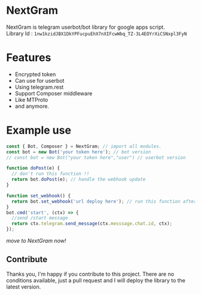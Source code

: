 # NextGram

NextGram is telegram userbot/bot library for google apps script.  
Library Id : `1nw1kzidJBX1DkYPFucpuEhX7nXIFcwWbq_TZ-3L4EOYrXiCSNxpl3FyN`

# Features

- Encrypted token
- Can use for userbot
- Using telegram.rest
- Support Composer middleware
- Like MTProto
- and anymore.

# Example use

```js
const { Bot, Composer } = NextGram; // import all modules.
const bot = new Bot('your token here'); // bot version
// const bot = new Bot("your token here","user") // userbot version

function doPost(e) {
  // don't run this function !!
  return bot.doPost(e); // handle the webhook update
}

function set_webhook() {
  return bot.set_webhook('url deploy here'); // run this function after deploying.
}
bot.cmd('start', (ctx) => {
  //send /start message
  return ctx.telegram.send_message(ctx.messsage.chat.id, ctx);
});
```

_move to NextGram now!_

## Contribute

Thanks you, I'm happy if you contribute to this project.
There are no conditions available, just a pull request and I will deploy the library to the latest version.
